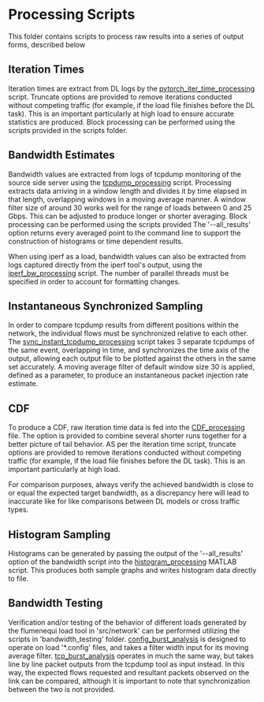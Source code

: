 # Processing Scripts

This folder contains scripts to process raw results into a series of output forms, described below

## Iteration Times

Iteration times are extract from DL logs by the [pytorch_iter_time_processing](pytorch_iter_time_processing.py) script. Truncate options are provided to remove iterations conducted without competing traffic (for example, if the load file finishes before the DL task). This is an important particularly at high load to ensure accurate statistics are produced. Block processing can be performed using the scripts provided in the scripts folder.

## Bandwidth Estimates

Bandwidth values are extracted from logs of tcpdump monitoring of the source side server using the [tcpdump_processing](tcpdump_processing.py) script. Processing extracts data arriving in a window length and divides it by time elapsed in that length, overlapping windows in a moving average manner. A window filter size of around 30 works well for the range of loads between 0 and 25 Gbps. This can be adjusted to produce longer or shorter averaging. Block processing can be performed using the scripts provided The '--all_results' option returns every averaged point to the command line to support the construction of histograms or time dependent results.

When using iperf as a load, bandwidth values can also be extracted from logs captured directly from the iperf tool's output, using the [iperf_bw_processing](iperf_bw_processing.py) script. The number of parallel threads must be specified in order to account for formatting changes.

## Instantaneous Synchronized Sampling

In order to compare tcpdump results from different positions within the network, the individual flows must be synchronized relative to each other. The [sync_instant_tcpdump_processing](sync_instant_tcpdump_processing.py) script takes 3 separate tcpdumps of the same event, overlapping in time, and synchronizes the time axis of the output, allowing each output file to be plotted against the others in the same set accurately. A moving average filter of default window size 30 is applied, defined as a parameter, to produce an instantaneous packet injection rate estimate.

## CDF

To produce a CDF, raw iteration time data is fed into the [CDF_processing](CDF_processing.py) file. The option is provided to combine several shorter runs together for a better picture of tail behavior. AS per the iteration time script, truncate options are provided to remove iterations conducted without competing traffic (for example, if the load file finishes before the DL task). This is an important particularly at high load.

For comparison purposes, always verify the achieved bandwidth is close to or equal the expected target bandwidth, as a discrepancy here will lead to inaccurate like for like comparisons between DL models or cross traffic types.

## Histogram Sampling

Histograms can be generated by passing the output of the '--all_results' option of the bandwidth script into the [histogram_processing](histogram_processing.m) MATLAB script. This produces both sample graphs and writes histogram data directly to file.

## Bandwidth Testing

Verification and/or testing of the behavior of different loads generated by the flumenequi load tool in 'src/network' can be performed utilizing the scripts in 'bandwidth_testing' folder. [config_burst_analysis](bandwidth_testing/config_burst_analysis.py) is designed to operate on load '*.config' files, and takes a filter width input for its moving average filter. [tcp_burst_analysis](bandwidth_testing/tcp_burst_analysis.py) operates in much the same way, but takes line by line packet outputs from the tcpdump tool as input instead. In this way, the expected flows requested and resultant packets observed on the link can be compared, although it is important to note that synchronization between the two is not provided.